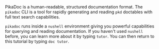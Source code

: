 PikaDoc is a human-readable, structured documentation format. The `pikadoc` CLI is a tool for rapidly generating and reading `pkd` doctables with full text search capabilities.

`pikadoc` runs inside a `nushell` environment giving you powerful capabilities for querying and reading documentation. If you haven't used `nushell` before, you can learn more about it by typing `tutor`. You can then return to this tutorial by typing `doc tutor`.
